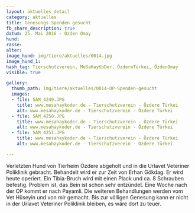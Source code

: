 ```yaml
---
layout: aktuelles_detail
category: aktuelles
title: Genesungs Spenden gesucht
fb_share_description: true
datum: 25. Mai 2016 - Özden Omay
hund:
rasse:
alter:
image_hund: img/tiere/aktuelles/0014.jpg
image_hund_1: 
hash_tag: Tierschutzverein, MeSaHayKoDer, ÖzdereTürkei, ÖzdenOmay
visible: true

gallery:
  thumb_path: img/tiere/aktuelles/0014-OP-Spenden-gesucht
  images:
  - file: SAM_4249.JPG
    title: www.mesahaykoder.de - Tierschutzverein - Özdere Türkei
    alt: www.mesahaykoder.de - Tierschutzverein - Özdere Türkei
  - file: SAM_4250.JPG
    title: www.mesahaykoder.de - Tierschutzverein - Özdere Türkei
    alt: www.mesahaykoder.de - Tierschutzverein - Özdere Türkei
  - file: SAM_4251.JPG
    title: www.mesahaykoder.de - Tierschutzverein - Özdere Türkei
    alt: www.mesahaykoder.de - Tierschutzverein - Özdere Türkei

---
```


Verletzten Hund von Tierheim Özdere abgeholt und in die Urlavet Veteriner Poliklinik gebracht. Behandelt wird er zur Zeit von Erhan Gökdag.
Er wird heute operiert. Ein Tibia-Bruch wird mit einen Plack und ca. 8 Schrauben befestig.
Problem ist, das Bein ist schon sehr entzündet.
Eine Woche nach der OP kommt er nach Payamli. Die weiteren Behandlungen werden vom Vet Hüseyin und von mir gemacht.
Bis zur völligen Genesung kann er nicht in der Urlavet Veteriner Poliklinik bleiben, es wäre dort zu teuer.